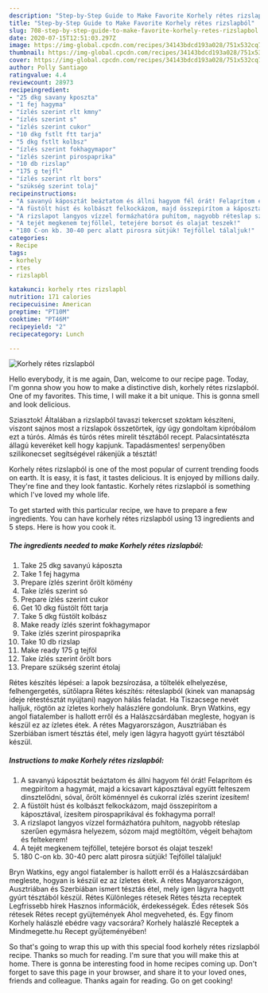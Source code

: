 ```yaml
---
description: "Step-by-Step Guide to Make Favorite Korhely rétes rizslapból"
title: "Step-by-Step Guide to Make Favorite Korhely rétes rizslapból"
slug: 708-step-by-step-guide-to-make-favorite-korhely-retes-rizslapbol
date: 2020-07-15T12:51:03.297Z
image: https://img-global.cpcdn.com/recipes/34143bdcd193a028/751x532cq70/korhely-retes-rizslapbol-recept-foto.jpg
thumbnail: https://img-global.cpcdn.com/recipes/34143bdcd193a028/751x532cq70/korhely-retes-rizslapbol-recept-foto.jpg
cover: https://img-global.cpcdn.com/recipes/34143bdcd193a028/751x532cq70/korhely-retes-rizslapbol-recept-foto.jpg
author: Polly Santiago
ratingvalue: 4.4
reviewcount: 28973
recipeingredient:
- "25 dkg savany kposzta"
- "1 fej hagyma"
- "ízlés szerint rlt kmny"
- "ízlés szerint s"
- "ízlés szerint cukor"
- "10 dkg fstlt ftt tarja"
- "5 dkg fstlt kolbsz"
- "ízlés szerint fokhagymapor"
- "ízlés szerint pirospaprika"
- "10 db rizslap"
- "175 g tejfl"
- "ízlés szerint rlt bors"
- "szükség szerint tolaj"
recipeinstructions:
- "A savanyú káposztát beáztatom és állni hagyom fél órát! Felaprítom és megpirítom a hagymát, majd a kicsavart káposztával együtt felteszem dinsztelődni, sóval, őrölt köménnyel és cukorral ízlés szerint ízesítem!"
- "A füstölt húst és kolbászt felkockázom, majd összepirítom a káposztával, ízesítem pirospaprikával és fokhagyma porral!"
- "A rizslapot langyos vízzel formázhatóra puhítom, nagyobb réteslap szerűen egymásra helyezem, sózom majd megtöltöm, végeit behajtom és feltekerem!"
- "A tejét megkenem tejföllel, tetejére borsot és olajat teszek!"
- "180 C-on kb. 30-40 perc alatt pirosra sütjük! Tejföllel tálaljuk!"
categories:
- Recipe
tags:
- korhely
- rtes
- rizslapbl

katakunci: korhely rtes rizslapbl 
nutrition: 171 calories
recipecuisine: American
preptime: "PT10M"
cooktime: "PT46M"
recipeyield: "2"
recipecategory: Lunch

---
```



![Korhely rétes rizslapból](https://img-global.cpcdn.com/recipes/34143bdcd193a028/751x532cq70/korhely-retes-rizslapbol-recept-foto.jpg)

Hello everybody, it is me again, Dan, welcome to our recipe page. Today, I'm gonna show you how to make a distinctive dish, korhely rétes rizslapból. One of my favorites. This time, I will make it a bit unique. This is gonna smell and look delicious.

Sziasztok! Általában a rizslapból tavaszi tekercset szoktam készíteni, viszont sajnos most a rizslapok összetörtek, így úgy gondoltam kipróbálom ezt a túrós. Almás és túrós rétes mirelit tésztából recept. Palacsintatészta állagú keveréket kell hogy kapjunk. Tapadásmentes! serpenyőben szilikonecset segítségével rákenjük a tésztát!

Korhely rétes rizslapból is one of the most popular of current trending foods on earth. It is easy, it is fast, it tastes delicious. It is enjoyed by millions daily. They're fine and they look fantastic. Korhely rétes rizslapból is something which I've loved my whole life.


To get started with this particular recipe, we have to prepare a few ingredients. You can have korhely rétes rizslapból using 13 ingredients and 5 steps. Here is how you cook it.

<!--inarticleads1-->

##### The ingredients needed to make Korhely rétes rizslapból:

1. Take 25 dkg savanyú káposzta
1. Take 1 fej hagyma
1. Prepare ízlés szerint őrölt kömény
1. Take ízlés szerint só
1. Prepare ízlés szerint cukor
1. Get 10 dkg füstölt főtt tarja
1. Take 5 dkg füstölt kolbász
1. Make ready ízlés szerint fokhagymapor
1. Take ízlés szerint pirospaprika
1. Take 10 db rizslap
1. Make ready 175 g tejföl
1. Take ízlés szerint őrölt bors
1. Prepare szükség szerint étolaj


Rétes készítés lépései: a lapok bezsírozása, a töltelék elhelyezése, felhengergetés, sütőlapra Rétes készítés: réteslapból (kinek van manapság ideje rétestésztát nyújtani) nagyon hálás feladat. Ha Tiszacsege nevét halljuk, rögtön az ízletes korhely halászlére gondolunk. Bryn Watkins, egy angol fiatalember is hallott erről és a Halászcsárdában megleste, hogyan is készül ez az ízletes étek. A rétes Magyarországon, Ausztriában és Szerbiában ismert tésztás étel, mely igen lágyra hagyott gyúrt tésztából készül. 

<!--inarticleads2-->

##### Instructions to make Korhely rétes rizslapból:

1. A savanyú káposztát beáztatom és állni hagyom fél órát! Felaprítom és megpirítom a hagymát, majd a kicsavart káposztával együtt felteszem dinsztelődni, sóval, őrölt köménnyel és cukorral ízlés szerint ízesítem!
1. A füstölt húst és kolbászt felkockázom, majd összepirítom a káposztával, ízesítem pirospaprikával és fokhagyma porral!
1. A rizslapot langyos vízzel formázhatóra puhítom, nagyobb réteslap szerűen egymásra helyezem, sózom majd megtöltöm, végeit behajtom és feltekerem!
1. A tejét megkenem tejföllel, tetejére borsot és olajat teszek!
1. 180 C-on kb. 30-40 perc alatt pirosra sütjük! Tejföllel tálaljuk!


Bryn Watkins, egy angol fiatalember is hallott erről és a Halászcsárdában megleste, hogyan is készül ez az ízletes étek. A rétes Magyarországon, Ausztriában és Szerbiában ismert tésztás étel, mely igen lágyra hagyott gyúrt tésztából készül. Rétes Különleges rétesek Rétes tészta receptek Legfrissebb hírek Hasznos információk, érdekességek. Édes rétesek Sós rétesek Rétes recept gyüjtemények Ahol megveheted, és. Egy finom Korhely halászlé ebédre vagy vacsorára? Korhely halászlé Receptek a Mindmegette.hu Recept gyűjteményében! 

So that's going to wrap this up with this special food korhely rétes rizslapból recipe. Thanks so much for reading. I'm sure that you will make this at home. There is gonna be interesting food in home recipes coming up. Don't forget to save this page in your browser, and share it to your loved ones, friends and colleague. Thanks again for reading. Go on get cooking!

